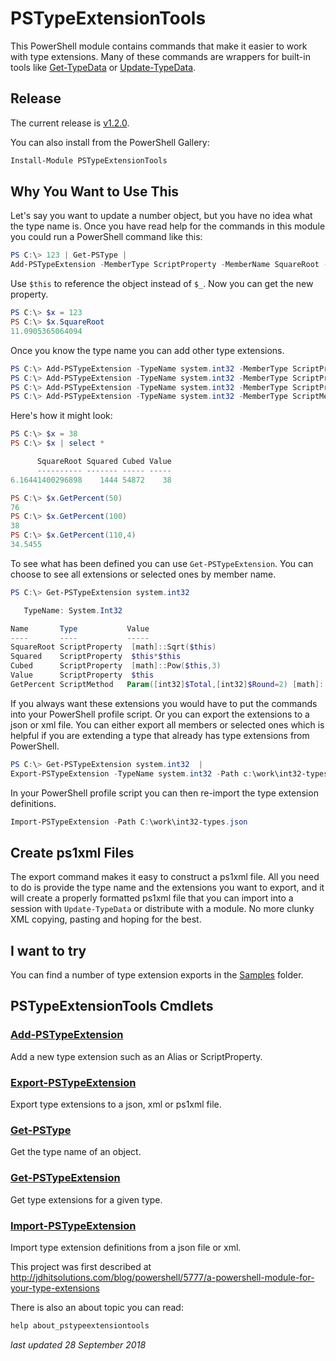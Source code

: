 # PSTypeExtensionTools

This PowerShell module contains commands that make it easier to work with type extensions. Many of these commands are wrappers for built-in tools like [Get-TypeData](http://go.microsoft.com/fwlink/?LinkId=821805) or [Update-TypeData](http://go.microsoft.com/fwlink/?LinkId=821871).

## Release
The current release is [v1.2.0](https://github.com/jdhitsolutions/PSTypeExtensionTools/releases/tag/v1.2.0).

You can also install from the PowerShell Gallery:

```powershell
Install-Module PSTypeExtensionTools
```

## Why You Want to Use This

Let's say you want to update a number object, but you have no idea what the type name is. Once you have read help for the commands in this module you could run a PowerShell command like this:

```powershell
PS C:\> 123 | Get-PSType | 
Add-PSTypeExtension -MemberType ScriptProperty -MemberName SquareRoot -Value { [math]::Sqrt($this)}
```

Use `$this` to reference the object instead of `$_`.  Now you can get the new property.

```powershell
PS C:\> $x = 123
PS C:\> $x.SquareRoot
11.0905365064094
```

Once you know the type name you can add other type extensions.

```powershell
PS C:\> Add-PSTypeExtension -TypeName system.int32 -MemberType ScriptProperty -MemberName Squared -value { $this*$this}
PS C:\> Add-PSTypeExtension -TypeName system.int32 -MemberType ScriptProperty -MemberName Cubed -value { [math]::Pow($this,3)}
PS C:\> Add-PSTypeExtension -TypeName system.int32 -MemberType ScriptProperty -MemberName Value -value { $this}
PS C:\> Add-PSTypeExtension -TypeName system.int32 -MemberType ScriptMethod -MemberName GetPercent -value {Param([int32]$Total,[int32]$Round=2) [math]::Round(($this/$total)*100,$round)}

```

Here's how it might look:

```powershell
PS C:\> $x = 38
PS C:\> $x | select *

      SquareRoot Squared Cubed Value
      ---------- ------- ----- -----
6.16441400296898    1444 54872    38

PS C:\> $x.GetPercent(50)
76
PS C:\> $x.GetPercent(100)
38
PS C:\> $x.GetPercent(110,4)
34.5455
```

To see what has been defined you can use `Get-PSTypeExtension`. You can choose to see all extensions or selected ones by member name.

```powershell
PS C:\> Get-PSTypeExtension system.int32 

   TypeName: System.Int32

Name       Type           Value
----       ----           -----
SquareRoot ScriptProperty  [math]::Sqrt($this)
Squared    ScriptProperty  $this*$this
Cubed      ScriptProperty  [math]::Pow($this,3)
Value      ScriptProperty  $this
GetPercent ScriptMethod   Param([int32]$Total,[int32]$Round=2) [math]::Round(($this/$total)*100,$round)
```

If you always want these extensions you would have to put the commands into your PowerShell profile script. Or you can export the extensions to a json or xml file. You can either export all members or selected ones which is helpful if you are extending a type that already has type extensions from PowerShell.

```powershell
PS C:\> Get-PSTypeExtension system.int32  | 
Export-PSTypeExtension -TypeName system.int32 -Path c:\work\int32-types.json
```

In your PowerShell profile script you can then re-import the type extension definitions.

```powershell
Import-PSTypeExtension -Path C:\work\int32-types.json
```

## Create ps1xml Files

The export command makes it easy to construct a ps1xml file. All you need to do is provide the type name and the extensions you want to export, and it will create a properly formatted ps1xml file that you can import  into a session with `Update-TypeData` or distribute with a module. No more clunky XML copying, pasting and hoping for the best.

## I want to try

You can find a number of type extension exports in the [Samples](./samples) folder.

## PSTypeExtensionTools Cmdlets

### [Add-PSTypeExtension](./docs/Add-PSTypeExtension.md)

Add a new type extension such as an Alias or ScriptProperty.

### [Export-PSTypeExtension](./docs/Export-PSTypeExtension.md)

Export type extensions to a json, xml or ps1xml file.

### [Get-PSType](./docs/Get-PSType.md)

Get the type name of an object.

### [Get-PSTypeExtension](./docs/Get-PSTypeExtension.md)

Get type extensions for a given type.

### [Import-PSTypeExtension](./docs/Import-PSTypeExtension.md)

Import type extension definitions from a json file or xml.

This project was first described at http://jdhitsolutions.com/blog/powershell/5777/a-powershell-module-for-your-type-extensions

There is also an about topic you can read:

```powershell
help about_pstypeextensiontools
```

*last updated 28 September 2018*
